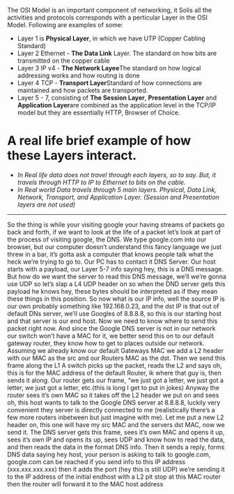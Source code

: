 The OSI Model is an important component of networking, it Solis all the activities and protocols corresponds with a perticular Layer in the OSI Model. Following are examples of some:

- Layer 1 is **Physical Layer**, in which we have UTP (Copper Cabling Standard)
- Layer 2 Ethernet - **The Data Link** Layer. The standard on how bits are transmitted on the copper cable
- Layer 3 IP v4 - **The Network Layee**The standard on how logical addressing works and how routing is done
- Layer 4 TCP - **Transport Layer**Standard of how connections are maintained and how packets are transported.
- Layer 5 - 7, consisting of **The Session Layer**, **Presentation Layer** and **Application Layer**are combined as the application level in the TCP/IP model but they are essentially HTTP, Browser of Choice. 

# A real life brief example of how these Layers interact. 

- *In Real life data does not travel through each layers, so to say. But, it travels through HTTP to IP to Ethernet to bits on the cable.*
- *In Real world Data travels through 5 main layers. Physical, Data Link, Network, Transport, and Application Layer. (Session and Presentation layers are not used)*
*****
So the thing is while your visiting google your having streams of packets go back and forth, if we want to look at the life of a packet let’s look at part of the process of visiting google, the DNS.
We type google.com into our browser, but our computer doesn’t understand this fancy language we just threw in a bar, it’s gotta ask a computer that knows people talk what the heck we’re trying to go to. Our PC has to contact it DNS Server. Our host starts with a payload, our Layer 5-7 info saying hey, this is a DNS message. But how do we want the server to read this DNS message, we’ll we’re gonna use UDP so let’s slap a L4 UDP header on so when the DND server gets this payload he knows hey, these bytes should be interpreted as if they mean these things in this position.
So now what is our IP info, well the source IP is our own probably something like 192.168.0.23, and the dst IP is that out of default DNs server, we’ll use Googles of 8.8.8.8, so this is our starting host and that server is our end host.
Now we need to know where to send this packet right now. And since the Google DNS server is not in our network our switch won’t have a MAC for it, we better send this on to our default gateway router, they know how to get to places outside our network. Assuming we already know our default Gateways MAC we add a L2 header with our MAC as the src and our Routers MAC as the dst. Then we send this frame along the L1
A switch picks up the packet, reads the L2 and says oh, this is for the MAC address of the default Router, ik where that guy is, then sends it along.
Our router gets our frame, “we just got a letter, we just got a letter, we just got a letter, etc.(this is long I get to put in jokes) Anyway the router sees it’s own MAC so it takes off the L2 header we put on and sees oh, this host wants to talk to the Google DNS server at 8.8.8.8, luckily very convenient they server is directly connected to me (realistically there’s a few more routers inbetween but just imagine with me). Let me put a new L2 header on, this one will have my src MAC and the servers dst MAC, now we send it.
The DNS server gets this frame, sees it’s own MAC and opens it up, sees it’s own IP and opens its up, sees UDP and know how to read the data, and then reads the data in the format DNS info.
Then it sends a reply, forms DNS data saying hey host, your person is asking to talk to google.com, google.com can be reached if you send info to this IP address (xxx.xxx.xxx.xxx) then it adds the port (hey this is still UDP) we’re sending it to the IP address of the initial endhost with a L2 pit stop at this MAC router then the router will forward it to the MAC host address